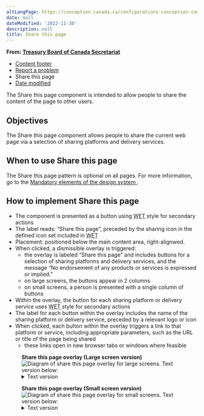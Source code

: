 ```yaml
---
altLangPage: https://conception.canada.ca/configurations-conception-communes/partagez-page.html
date: null
dateModified: '2022-11-30'
description: null
title: Share this page
---
```



<div>
 <p class="gc-byline">
  <strong>
   From:
   <a href="https://www.canada.ca/en/treasury-board-secretariat.html">
    Treasury Board of Canada Secretariat
   </a>
  </strong>
  <div class="gc-stp-stp">
   <div class="row">
    <ul class="toc lst-spcd col-md-12">
     <li class="col-md-4 col-sm-6">
      <a class="list-group-item" href="site-footer-content.html">
       Content footer
      </a>
     </li>
     <li class="col-md-4 col-sm-6">
      <a class="list-group-item" href="report-problem.html">
       Report a problem
      </a>
     </li>
     <li class="col-md-4 col-sm-6">
      <a class="list-group-item active">
       Share this page
      </a>
     </li>
     <li class="col-md-4 col-sm-6">
      <a class="list-group-item" href="date-modified.html">
       Date modified
      </a>
     </li>
    </ul>
   </div>
  </div>
  <section>
   <p>
    The Share this page component is intended to allow people to share the content of the page to other users.
   </p>
   <section>
    <h2>
     Objectives
    </h2>
    <p>
     The Share this page component allows people to share the current web page via a selection of sharing platforms
			and delivery services.
    </p>
   </section>
   <section>
    <h2>
     When to use Share this page
    </h2>
    <p>
     The Share this page pattern is optional on all pages. For more information, go to the
     <a href="{{ site.url }}/architecture/mandatory-elements.html#header-footer">
      Mandatory
				elements of the design system
     </a>
     .
    </p>
   </section>
   <section>
    <h2>
     How to implement Share this page
    </h2>
    <ul>
     <li>
      The component is presented as a button using
      <abbr title="Web Experience Toolkit">
       WET
      </abbr>
      style for
				secondary actions
     </li>
     <li>
      The label reads: “Share this page”, preceded by the sharing icon in the defined icon set included in
      <abbr title="Web Experience Toolkit">
       WET
      </abbr>
     </li>
     <li>
      Placement: positioned below the main content area, right-alignwed.
     </li>
     <li>
      When clicked, a dismissible overlay is triggered:
      <ul>
       <li>
        the overlay is labeled “Share this page” and includes buttons for a selection of sharing platforms and
						delivery services, and the message “No endorsement of any products or services is expressed or implied.”
       </li>
       <li>
        on large screens, the buttons appear in 2 columns
       </li>
       <li>
        on small screens, a person is presented with a single column of buttons
       </li>
      </ul>
     </li>
     <li>
      Within the overlay, the button for each sharing platform or delivery service uses
      <abbr title="Web Experience Toolkit">
       WET
      </abbr>
      style for secondary actions
     </li>
     <li>
      The label for each button within the overlay includes the name of the sharing platform or delivery service,
				preceded by a relevant logo or icon
     </li>
     <li>
      When clicked, each button within the overlay triggers a link to that platform or service, including
				appropriate parameters, such as the URL or title of the page being shared
      <ul>
       <li>
        these links open in new browser tabs or windows where feasible
       </li>
      </ul>
     </li>
    </ul>
    <figure class="mrgn-bttm-lg">
     <figcaption>
      <b>
       Share this page overlay (Large screen version)
      </b>
     </figcaption>
     <img alt="Diagram of share this page overlay for large screens. Text version below:" class="img-responsive" src="https://www.canada.ca/content/dam/tbs-sct/images/government-communications/canada-content-style-guide/share-this-page-overlay-en.jpg"/>
     <details>
      <summary class="wb-toggle" data-toggle='{"print":"on"}'>
       Text version
      </summary>
      <p>
       This large screen example of “share this page” contains links to various social media platforms.
      </p>
     </details>
    </figure>
    <figure class="mrgn-bttm-lg">
     <figcaption>
      <b>
       Share this page overlay (Small screen version)
      </b>
     </figcaption>
     <img alt="Diagram of share this page overlay for small screens. Text version below:" class="img-responsive" src="https://www.canada.ca/content/dam/tbs-sct/images/government-communications/canada-content-style-guide/share-this-page-overlay-small-screen-eng.jpg"/>
     <details>
      <summary class="wb-toggle" data-toggle='{"print":"on"}'>
       Text version
      </summary>
      <p>
       This small screen example of “share this page” contains links to various social media platforms that are
					arranged in one column.
      </p>
     </details>
    </figure>
   </section>
  </section>
 </p>
</div>




